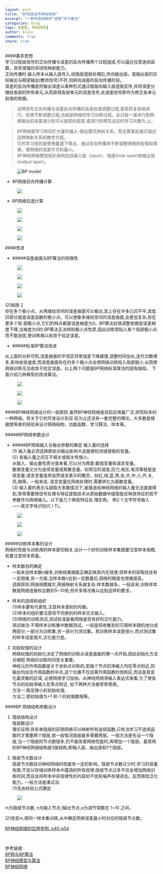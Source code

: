```yaml
---
layout: post
title: "BP误差反传神经网络"
excerpt: "一种多层网络的“逆推”学习算法"
categories: blog
tags: [编程, 神经网络]
author: Alvin
comments: true
share: true
---
```


####基本思想  
学习过程由信号的正向传播与误差的反向传播两个过程组成,可以逼近任意连续函数，具有很强的非线性映射能力。  
正向传播时,输入样本从输入层传入,经隐层逐层处理后,传向输出层。若输出层的实际输出与期望输出(教师信号)不符,则转向误差的反向传播阶段。   
误差的反向传播是将输出误差以某种形式通过隐层向输入层逐层反传,并将误差分摊给各层的所有单元,从而获得各层单元的误差信号,此误差信号即作为修正各单元权值的依据。  

>这种信号正向传播与误差反向传播的各层权值调整过程,是周而复始地进行。权值不断调整过程,也就是网络的学习训练过程。此过程一直进行到网络输出的误差减少到可以接受的程度,或进行到预先设定的学习次数为 止。

>BP网络能学习和存贮大量的输入-输出模式映射关系，而无需事前揭示描述这种映射关系的数学方程。  
它的学习规则是使用最速下降法，通过反向传播来不断调整网络的权值和阈值，使网络的误差平方和最小。  
BP神经网络模型拓扑结构包括输入层（input）、隐层(hide layer)和输出层(output layer)。

<figure >
<img src="/postimage/AI2/bp.png" alt="BP model">
</figure>   

- BP网络前向传播计算  
<figure >
<img src="/postimage/AI2/bp2.png" >
</figure>  

- BP网络后退计算  
<figure >
<img src="/postimage/AI2/bp3.png" >
</figure>  
<figure >
<img src="/postimage/AI2/bp4.png" >
</figure>   
<figure >
<img src="/postimage/AI2/bp5.png" >
</figure>  
<figure >
<img src="/postimage/AI2/bp6.png" >
</figure>

####改进  
- #####误差曲面与BP算法的局限性
<figure >
<img src="/postimage/AI2/bp7.png" >
</figure>  
<figure >
<img src="/postimage/AI2/bp8.png" >
</figure>  
<figure >
<img src="/postimage/AI2/bp9.png" >
</figure>  
<figure >
<img src="/postimage/AI2/bp10.png" >
</figure>  

(2)局限 2   
存在多个极小点。从两维权空间的误差曲面可以看出,其上存在许多凸凹不平,其低凹部分就是误差函数的极小点。可以想象多维权空间的误差曲面,会更加复杂,存在更多个局 部极小点,它们的特点都是误差梯度为0。BP算法权值调整依据是误差梯度下降,当梯度为0时,BP算法无法辨别极小点性质,因此训练常陷入某个局部极小点而不能自拔,使训练难以收敛于给定误差。  

- #####标准BP算法改进   

从上面的分析可知,误差曲面的平坦区将使误差下降缓慢,调整时间加长,迭代次数增多,影响收敛速度;而误差曲面存在的多个极小点会使网络训练陷入局部极小,从而使网络训练无法收敛于给定误差。以上两个问题是BP网络标准算法的固有缺陷。下面介绍几种典型的改进算法。  
<figure >
<img src="/postimage/AI2/bp11.png" >
</figure>  
<figure >
<img src="/postimage/AI2/bp12.png" >
</figure>  
<figure >
<img src="/postimage/AI2/bp13.png" >
</figure>  

####BP神经网络设计的一般原则虽然BP神经网络是目前应用最广泛,研究较多的一种网络。但关于它的开发设计到目 前为止还没有一套完整的理论。大多数是根据使用者的经验来设计网络结构、功能函数、学习算法、样本等。  
  
#####BP网络参数设计  - #####BP网络输入与输出参数的确定输入量的选择  (1) 输入量必须选择那些对输出影响大且能够检测或提取的变量。  
(2) 各输入量之间互不相关或相关性很小。  从输入、输出量性质分类来看,可以分为两类:数值变量和语言变量。  
数值变量又分为连续变量或离散变量。如常见的温度,压力,电压,电流等就是连续变量;语言变量是用自然语言表示的概念。如红,绿,蓝;男,女;大,中,小,开,关,亮,暗等。一般来说, 语言变量在网络处理时,需要转化为离散变量。  (3) 输入量的表示与提取大多数情况下,直接送给神经网络的输入量无法直接得到,常常需要用信号处理与特征提取技术从原始数据中提取能反映其特征的若干参数作为网络输入。以下是几个典型特征处 理实例。例2-1 文字符号输入——英文字母识别(C I T)。  
<figure >
<img src="/postimage/AI2/bp14.png" >
</figure>  
<figure >
<img src="/postimage/AI2/bp15.png" >
</figure><figure >
<img src="/postimage/AI2/bp16.png" >
</figure>   

#####训练样本集的设计  
网络的性能与训练用的样本密切相关,设计一个好的训练样本集既要注意样本规模,有要注意样本质量。  
- 样本数目的确定  一般来说样本数n越多,训练结果越能正确反映其内在规律,但样本的获取往往有一定困难,另一方面,当样本数n达到一定数量后,网络的精度也很难提高。  
选择原则:网络规模越大,网络映射关系越复杂,样本数越多。一般说来,训练样本数是网络连接权总数的5~10倍,但许多情况难以达到这样的要求。  
 - 样本的选择和组织  (1)样本要有代表性,注意样本类别的均衡。  
(2)样本的组织要注意将不同类别的样本交叉输入。  
(3)网络的训练测试,测试标准是看网络是否有好的泛化能力。  
测试做法:不用样本训练集中数据测试。一般是将收集到的可用样本随机地分成两部分,一部分为训练集,另一部分为测试集。若训练样本误差很小,而对测试集的样本误差很大,泛化能力差。  
3. 初始权值的设计  网络权值的初始化决定了网络的训练从误差曲面的哪一点开始,因此初始化方法对缩短 网络的训练时间至关重要。  神经元的作用函数是关于坐标点对称的,若每个节点的净输入均在零点附近,则输出均出在作用函数的中点,这个位置不仅远离作用函数的饱和区,而且是其变化最灵敏的区域, 必使网络学习加快。从神经网络净输入表达式来看,为了使各节点的初始净输入在零点附近, 如下两种方法被常常使用。  方法一:取足够小的初始权值;   
方法二:使初始值为+1 和-1 的权值数相等。   

####BP 网络结构参数设计1. 隐层结构设计  隐层数设计  理论证明:具有单隐层的前馈网络可以映射所有连续函数,只有当学习不连续函数时才需要两个隐层,故一般情况隐层最多需要两层。一般方法是先设一个隐层,当一个隐层的节点数很多,仍不能改善网络性能时,再增加一个隐层。最常用的BP神经网络结构是3层结构,即输入层、输出层和1个隐层。  
2. 隐层节点数设计  隐层节点数目对神经网络的性能有一定的影响。隐层节点数过少时,学习的容量有限,不足以存储训练样本中蕴涵的所有规律;隐层节点过多不仅会增加网络训练时间,而且会将样本中非规律性的内容如干扰和噪声存储进去。反而降低泛化能力。一般方法是凑试法:   
(1)先由经验公式确定  
<figure >
<img src="/postimage/AI2/bp17.png" >
</figure>
m为隐层节点数, n为输入节点,l输出节点,α为调节常数在 1~10 之间。  
 (2)改变m,用同一样本集训练,从中确定网络误差最小时对应的隐层节点数。  
<a href="http://idl.hbdlib.cn/book/00000000000000/pdfbook/018/017/178480.pdf" target="_blank">BP神经网络的应用举例: p40-p54</a> 

&nbsp;   


参考链接:  
<a href="http://automation.seu.edu.cn/SS001/upload/2010_4_17_%E7%AC%AC3%E7%AB%A0%20%E5%A4%9A%E5%B1%82%E6%84%9F%E7%9F%A5%E5%99%A8%EF%BC%88%E4%B8%8B%EF%BC%9ABP%E7%AE%97%E6%B3%95%EF%BC%89.pdf" target="_blank">BP网与BP算法</a>   
<a href="http://www.cnblogs.com/wentingtu/archive/2012/06/05/2536425.html" target="_blank">BP神经模型与算法</a>  
<a href="http://hahack.com/reading/ann2/#" target="_blank">BP神经网络</a>   




&nbsp;   

<!-- 多说评论框 start -->
<div class="ds-thread" data-thread-key="BP" data-title="BP" ></div>
<!-- 多说评论框 end -->
<!-- 多说公共JS代码 start (一个网页只需插入一次) -->
<script type="text/javascript">
var duoshuoQuery = {short_name:"goaheadalvin"};
(function() {
var ds = document.createElement('script');
ds.type = 'text/javascript';ds.async = true;
ds.src = (document.location.protocol == 'https:' ? 'https:' : 'http:') + '//static.duoshuo.com/embed.js';
ds.charset = 'UTF-8';
(document.getElementsByTagName('head')[0] 
|| document.getElementsByTagName('body')[0]).appendChild(ds);
})();
</script>
<!-- 多说公共JS代码 end -->